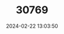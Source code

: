 ---
title: "30769"
category: "Cyanea procera"
draft: false
date: 2024-02-22 13:03:50
languages:
  English: ["Haha"]
---